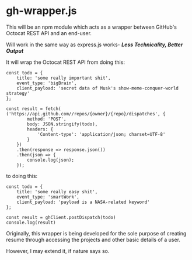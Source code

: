 # gh-wrapper.js

This will be an npm module which acts as a wrapper between GitHub's Octocat REST API and an end-user.

Will work in the same way as express.js works- ***Less Technicality, Better Output***

It will wrap the Octocat REST API from doing this:
```
const todo = {
    title: 'some really important shit',
    event_type: 'bigBrain',
    client_payload: 'secret data of Musk's show-meme-conquer-world strategy'
};

const result = fetch( ('https://api.github.com//repos/{owner}/{repo}/dispatches', {
        method: 'POST',
        body: JSON.stringify(todo),
        headers: {
            'Content-type': 'application/json; charset=UTF-8'
        }
    })
    .then(response => response.json())
    .then(json => {
        console.log(json);
    });
```
to doing this: 
```
const todo = {
    title: 'some really easy shit',
    event_type: 'smartWork',
    client_payload: 'payload is a NASA-related keyword'
};

const result = ghClient.postDispatch(todo)
console.log(result)
```
Originally, this wrapper is being developed for the sole purpose of creating resume through accessing the projects and other basic details of a user.

However, I may extend it, if nature says so.
